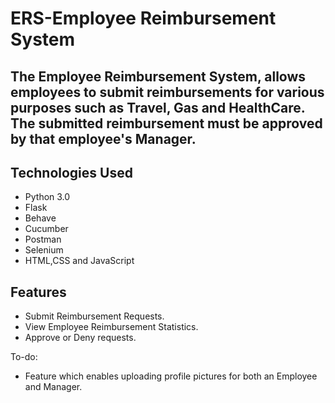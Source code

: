 # ERS-Employee Reimbursement System

## The Employee Reimbursement System, allows employees to submit reimbursements for various purposes such as Travel, Gas and HealthCare. The submitted reimbursement must be approved by that employee's Manager. 


## Technologies Used

* Python 3.0
* Flask
* Behave
* Cucumber
* Postman
* Selenium
* HTML,CSS and JavaScript


## Features

* Submit Reimbursement Requests.
* View Employee Reimbursement Statistics.
* Approve or Deny requests.



To-do:
* Feature which enables uploading profile pictures for both an Employee and Manager. 
   



